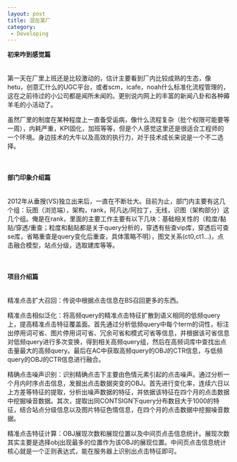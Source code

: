 ```yaml
---
layout: post
title: 混在某厂
category: 
 - Developing
---
```

 
**初来咋到感觉篇**   
</br>  
第一天在厂里上班还是比较激动的，估计主要看到厂内比较成熟的生态，像hetu，创意汇什么的UGC平台，或者scm，icafe，noah什么标准化流程管理的，这在之前待过的小公司都是闻所未闻的。更别说内网上的丰富的新闻八卦和各种薅羊毛的小活动了。

虽然厂里的制度在某种程度上一直备受诟病，像什么流程复杂（批个权限可能要等一周），内耗严重，KPI固化，加班等等，但是个人感觉这里还是很适合工程师的一个环境。身边技术的大牛以及高效的执行力，对于技术成长来说是一个不二选择。
</br></br></br>  
**部门印象介绍篇**  
</br>  
2012年从垂搜(VS)独立出来后，一直在不断壮大。目前为止，部门内主要有这几个组：玩图（浏览端），架构，rank，阿凡达/阿拉丁，无线，识图（架构部分）这几个组。俺是在rank，里面的主要工作主要有以下几块：基础相关性的（粒度/黏贴/穿透/重查；粒度和黏贴都是关于query分析的，穿透有些查vip库，穿透后可查se库，省略重查是query变化后重查，具体策略不明），图文关系(ct0,ct1...)，点击融合模型，站点分级，选取建库等等。
</br></br></br>  
**项目介绍篇**  
</br>  
精准点击扩大召回：传说中根据点击信息在BS召回更多的东西。 

精准点击相似泛化：将高频query的精准点击特征扩散到语义相同的低频query上，提高精准点击特征覆盖面。首先通过分析低频query中每个term的词性，标注出停用词可省、图片停用词可省、冗余可省和模式可省等信息，并根据该可省信息对低频query进行多次变换，得到相关高频query组，然后在高频词库中查找出点击量最大的高频query。最后在AC中获取高频query的OBJ的CTR信息，与低频query的OBJ的CTR信息进行融合。  

精确点击噪声识别：识别精确点击下主要由色情元素引起的点击噪声。通过分析一个月内时序点击信息，发掘出点击数据突变的OBJ。首先进行变化率，连续六日以上方差等特征的提取，分析出噪声数据的特征，并依据该特征在四个月的点击数据中挖掘噪音数据。其次，提取出同CONTSIGN下query分布数目大于1000的特征，结合站点分级信息以及图片特征色情信息，在四个月的点击数据中挖掘噪音数据。

精准点击特征计算：OBJ展现次数和展现位置以及中间页点击信息统计。展现次数其实主要是选择obj出现最多的位置作为该OBJ的展现位置。中间页点击信息统计核心就是一个正则表达式，能在服务器上识别出点击特征即可。